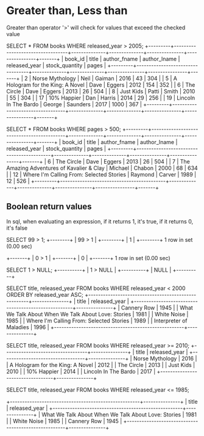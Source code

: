 # Greater than, Less than

Greater than operator '>' will check for values that exceed the checked value 

SELECT * FROM books WHERE released_year > 2005;
+---------+----------------------------------+--------------+--------------+---------------+----------------+-------+
| book_id | title                            | author_fname | author_lname | released_year | stock_quantity | pages |
+---------+----------------------------------+--------------+--------------+---------------+----------------+-------+
|       2 | Norse Mythology                  | Neil         | Gaiman       |          2016 |             43 |   304 |
|       5 | A Hologram for the King: A Novel | Dave         | Eggers       |          2012 |            154 |   352 |
|       6 | The Circle                       | Dave         | Eggers       |          2013 |             26 |   504 |
|       8 | Just Kids                        | Patti        | Smith        |          2010 |             55 |   304 |
|      17 | 10% Happier                      | Dan          | Harris       |          2014 |             29 |   256 |
|      19 | Lincoln In The Bardo             | George       | Saunders     |          2017 |           1000 |   367 |
+---------+----------------------------------+--------------+--------------+---------------+----------------+-------+

SELECT * FROM books WHERE pages > 500;
+---------+-------------------------------------------+--------------+--------------+---------------+----------------+-------+
| book_id | title                                     | author_fname | author_lname | released_year | stock_quantity | pages |
+---------+-------------------------------------------+--------------+--------------+---------------+----------------+-------+
|       6 | The Circle                                | Dave         | Eggers       |          2013 |             26 |   504 |
|       7 | The Amazing Adventures of Kavalier & Clay | Michael      | Chabon       |          2000 |             68 |   634 |
|      12 | Where I'm Calling From: Selected Stories  | Raymond      | Carver       |          1989 |             12 |   526 |
+---------+-------------------------------------------+--------------+--------------+---------------+----------------+-------+

## Boolean return values

In sql, when evaluating an expression, if it returns 1, it's true, if it returns 0, it's false

SELECT 99 > 1;
+--------+
| 99 > 1 |
+--------+
|      1 |
+--------+
1 row in set (0.00 sec)


+-------+
| 0 > 1 |
+-------+
|     0 |
+-------+
1 row in set (0.00 sec) 

SELECT 1 > NULL;
+----------+
| 1 > NULL |
+----------+
|     NULL |
+----------+


SELECT title, released_year FROM books WHERE released_year < 2000 ORDER BY released_year ASC;
+-----------------------------------------------------+---------------+
| title                                               | released_year |
+-----------------------------------------------------+---------------+
| Cannery Row                                         |          1945 |
| What We Talk About When We Talk About Love: Stories |          1981 |
| White Noise                                         |          1985 |
| Where I'm Calling From: Selected Stories            |          1989 |
| Interpreter of Maladies                             |          1996 |
+-----------------------------------------------------+---------------+

SELECT title, released_year FROM books WHERE released_year >= 2010;
+----------------------------------+---------------+
| title                            | released_year |
+----------------------------------+---------------+
| Norse Mythology                  |          2016 |
| A Hologram for the King: A Novel |          2012 |
| The Circle                       |          2013 |
| Just Kids                        |          2010 |
| 10% Happier                      |          2014 |
| Lincoln In The Bardo             |          2017 |
+----------------------------------+---------------+

SELECT title, released_year FROM books WHERE released_year <= 1985;

+-----------------------------------------------------+---------------+
| title                                               | released_year |
+-----------------------------------------------------+---------------+
| What We Talk About When We Talk About Love: Stories |          1981 |
| White Noise                                         |          1985 |
| Cannery Row                                         |          1945 |
+-----------------------------------------------------+---------------+